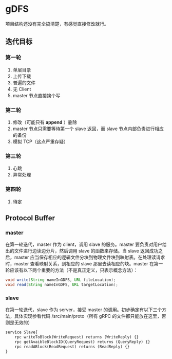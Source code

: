 # gDFS

项目结构还没有完全搞清楚，有感觉直接修改就行。

## 迭代目标

### 第一轮

1. 单层目录
2. 上传下载
3. 普遍的文件
4. 无 Client
5. master 节点直接挨个写

### 第二轮

1. 修改（可能只有 **append** ）删除
2. master 节点只需要等待第一个 slave 返回，而 slave 节点内部负责进行相应的备份
3. 模拟 TCP（这点严重存疑）

### 第三轮 

1. 心跳
2. 异常处理

### 第四轮

1. 待定



## Protocol Buffer

### master

在第一轮迭代，master 作为 client，调用 slave 的服务。master 要负责对用户给出的文件进行边读边分片，然后调用 slave 的函数来存储。当 slave 返回成功之后，master 应当保存相应的逻辑文件分块到物理文件块到映射表。在处理读请求时，master 查看映射关系，到相应的 slave 那里去读相应的块。master 在第一轮应该有以下两个重要的方法（不是真正定义，只表示概念方法）：

```java
void write(String nameInGDFS, URL fileLocation);
void read(String nameInGDFS, URL targetLocation);
```

### slave

在第一轮迭代，slave 作为 server，接受 master 的调用。初步确定有以下三个方法，具体实现参看代码 /src/main/proto（所有 gRPC 的文件都只能放在这里，否则是无效的）

```protobuf
service Slave{
    rpc writeToBlock(WriteRequest) returns (WriteReply) {}
    rpc getAvaibleBlockID(QueryRequest) returns (QueryReply) {}
    rpc readABlock(ReadRequest) returns (ReadReply) {}
}
```

